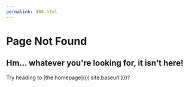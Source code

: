 ```yaml
---
permalink: 404.html
---
```


# Page Not Found

## Hm… whatever you're looking for, it isn't here!

Try heading to [the homepage]({{ site.baseurl }})?

